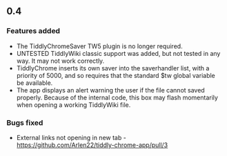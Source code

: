 ## 0.4
### Features added
* The TiddlyChromeSaver TW5 plugin is no longer required.
* UNTESTED TiddlyWiki classic support was added, but not tested in any way. It may not work correctly.
* TiddlyChrome inserts its own saver into the saverhandler list, with a priority of 5000, and so requires that the standard $tw global variable be available.
* The app displays an alert warning the user if the file cannot saved properly. Because of the internal code, this box may flash momentarily when opening a working TiddlyWiki file.

### Bugs fixed
* External links not opening in new tab - https://github.com/Arlen22/tiddly-chrome-app/pull/3
